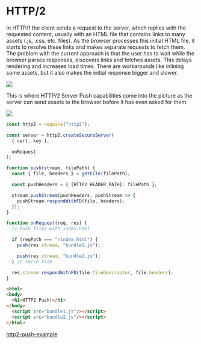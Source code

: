 # HTTP/2

In HTTP/1 the client sends a request to the server, which replies with the requested content, usually with an HTML file that contains links to many assets (.js, .css, etc. files). As the browser processes this initial HTML file, it starts to resolve these links and makes separate requests to fetch them. The problem with the current approach is that the user has to wait while the browser parses responses, discovers links and fetches assets. This delays rendering and increases load times. There are workarounds like inlining some assets, but it also makes the initial response bigger and slower.

![](https://blog-assets.risingstack.com/2017/08/http_1-in-nodejs.png)

This is where HTTP/2 Server Push capabilities come into the picture as the server can send assets to the browser before it has even asked for them.

![](https://blog-assets.risingstack.com/2017/08/http2-in-nodejs.png)

```js
const http2 = require("http2");

const server = http2.createSecureServer(
  { cert, key },

  onRequest
);

function push(stream, filePath) {
  const { file, headers } = getFile(filePath);

  const pushHeaders = { [HTTP2_HEADER_PATH]: filePath };

  stream.pushStream(pushHeaders, pushStream => {
    pushStream.respondWithFD(file, headers);
  });
}

function onRequest(req, res) {
  // Push files with index.html

  if (reqPath === "/index.html") {
    push(res.stream, "bundle1.js");

    push(res.stream, "bundle2.js");
  } // Serve file

  res.stream.respondWithFD(file.fileDescriptor, file.headers);
}
```

```html
<html>
<body>
  <h1>HTTP2 Push!</h1>
</body>
  <script src="bundle1.js"/></script>
  <script src="bundle2.js"/></script>
</html>
```

[http2-push-example](https://github.com/RisingStack/http2-push-example)

